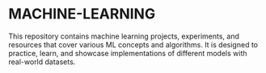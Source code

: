 # MACHINE-LEARNING
This repository contains machine learning projects, experiments, and resources that cover various ML concepts and algorithms. It is designed to practice, learn, and showcase implementations of different models with real-world datasets.
